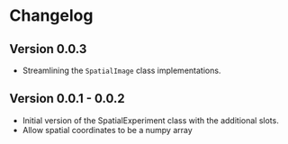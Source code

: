 # Changelog

## Version 0.0.3

- Streamlining the `SpatialImage` class implementations.

## Version 0.0.1 - 0.0.2

- Initial version of the SpatialExperiment class with the additional slots.
- Allow spatial coordinates to be a numpy array
